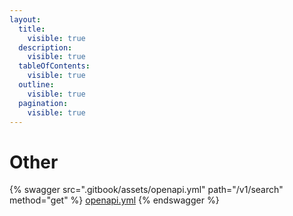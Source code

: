 ```yaml
---
layout:
  title:
    visible: true
  description:
    visible: true
  tableOfContents:
    visible: true
  outline:
    visible: true
  pagination:
    visible: true
---
```


# Other

{% swagger src=".gitbook/assets/openapi.yml" path="/v1/search" method="get" %}
[openapi.yml](.gitbook/assets/openapi.yml)
{% endswagger %}
